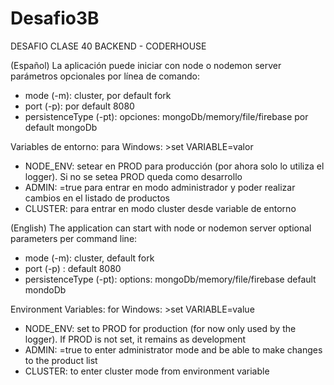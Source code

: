 # Desafio3B
DESAFIO CLASE 40 BACKEND - CODERHOUSE

(Español)
La aplicación puede iniciar con node o nodemon server
parámetros opcionales por línea de comando:
- mode (-m): cluster, por default fork
- port (-p): por default 8080
- persistenceType (-pt): opciones: mongoDb/memory/file/firebase 
                         por default mongoDb

Variables de entorno:
para Windows: >set VARIABLE=valor
- NODE_ENV: setear en PROD para producción (por ahora solo lo utiliza el logger). Si no se setea PROD queda como desarrollo
- ADMIN: =true para entrar en modo administrador y poder realizar cambios en el listado de productos
- CLUSTER: para entrar en modo cluster desde variable de entorno


(English)
The application can start with node or nodemon server
optional parameters per command line:
- mode (-m): cluster, default fork
- port (-p) : default 8080
- persistenceType (-pt): options: mongoDb/memory/file/firebase 
                         default mondoDb

Environment Variables:
for Windows: >set VARIABLE=value
- NODE_ENV: set to PROD for production (for now only used by the logger). If PROD is not set, it remains as development
- ADMIN: =true to enter administrator mode and be able to make changes to the product list
- CLUSTER: to enter cluster mode from environment variable
